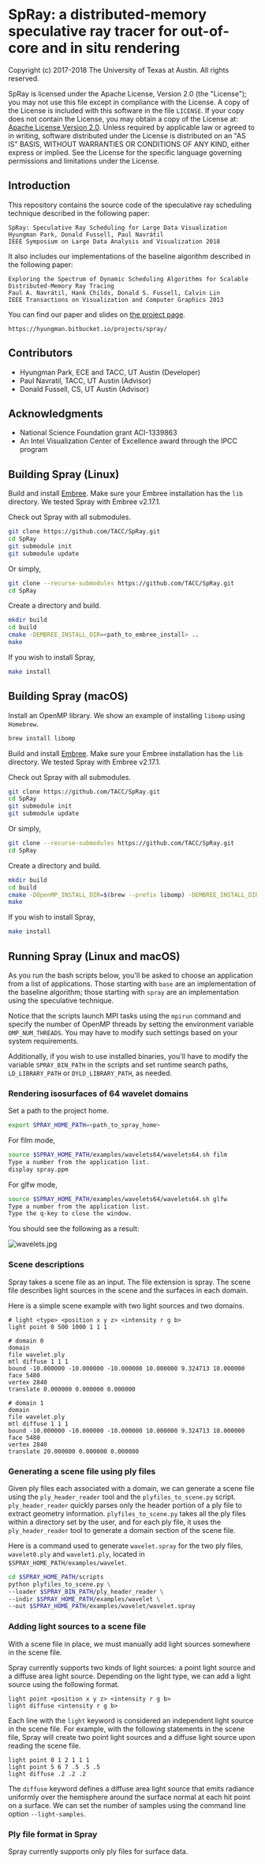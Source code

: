 # SpRay: a distributed-memory speculative ray tracer for out-of-core and in situ rendering

Copyright (c) 2017-2018 The University of Texas at Austin. All rights reserved.

SpRay is licensed under the Apache License, Version 2.0 (the "License");
you may not use this file except in compliance with the License. A copy of the License is included with this software in the file `LICENSE`. If your copy does not contain the License, you may obtain a copy of the License at: [Apache License Version 2.0][1].
Unless required by applicable law or agreed to in writing, software distributed under the License is distributed on an "AS IS" BASIS, WITHOUT WARRANTIES OR CONDITIONS OF ANY KIND, either express or implied. See the License for the specific language governing permissions and limitations under the License.  

## Introduction

This repository contains the source code of the speculative ray scheduling technique described in the following paper:
```
SpRay: Speculative Ray Scheduling for Large Data Visualization
Hyungman Park, Donald Fussell, Paul Navrátil
IEEE Symposium on Large Data Analysis and Visualization 2018
```

It also includes our implementations of the baseline algorithm described in the following paper:
```
Exploring the Spectrum of Dynamic Scheduling Algorithms for Scalable Distributed-Memory Ray Tracing
Paul A. Navrátil, Hank Childs, Donald S. Fussell, Calvin Lin
IEEE Transactions on Visualization and Computer Graphics 2013
```

You can find our paper and slides on [the project page][4].
```
https://hyungman.bitbucket.io/projects/spray/
```

## Contributors
* Hyungman Park, ECE and TACC, UT Austin (Developer)
* Paul Navratil, TACC, UT Austin (Advisor)
* Donald Fussell, CS, UT Austin (Advisor)

## Acknowledgments
* National Science Foundation grant ACI-1339863
* An Intel Visualization Center of Excellence award through the IPCC program

## Building Spray (Linux)

Build and install [Embree][2]. Make sure your Embree installation has the `lib` directory. We tested Spray with Embree v2.17.1.

Check out Spray with all submodules.

```bash
git clone https://github.com/TACC/SpRay.git
cd SpRay
git submodule init
git submodule update
```
Or simply,

```bash
git clone --recurse-submodules https://github.com/TACC/SpRay.git
cd SpRay
```

Create a directory and build.

```bash
mkdir build
cd build
cmake -DEMBREE_INSTALL_DIR=<path_to_embree_install> ..
make
```

If you wish to install Spray,

```bash
make install
```

## Building Spray (macOS)

Install an OpenMP library. We show an example of installing `libomp` using `Homebrew`.

```bash
brew install libomp

```

Build and install [Embree][2]. Make sure your Embree installation has the `lib` directory. We tested Spray with Embree v2.17.1.

Check out Spray with all submodules.

```bash
git clone https://github.com/TACC/SpRay.git
cd SpRay
git submodule init
git submodule update
```

Or simply,

```bash
git clone --recurse-submodules https://github.com/TACC/SpRay.git
cd SpRay
```

Create a directory and build.

```bash
mkdir build
cd build
cmake -DOpenMP_INSTALL_DIR=$(brew --prefix libomp) -DEMBREE_INSTALL_DIR=<path_to_embree_install> ..
make
```

If you wish to install Spray,

```bash
make install
```

## Running Spray (Linux and macOS)

As you run the bash scripts below, you'll be asked to choose an application from a list of applications. Those starting with `base` are an implementation of the baseline algorithm; those starting with `spray` are an implementation using the speculative technique.

Notice that the scripts launch MPI tasks using the `mpirun` command and specify the number of OpenMP threads by setting the environment variable `OMP_NUM_THREADS`. You may have to modify such settings based on your system requirements.

Additionally, if you wish to use installed binaries, you'll have to modify the variable `SPRAY_BIN_PATH` in the scripts and set runtime search paths, `LD_LIBRARY_PATH` or `DYLD_LIBRARY_PATH`, as needed.

### Rendering isosurfaces of 64 wavelet domains

Set a path to the project home.

```bash
export SPRAY_HOME_PATH=<path_to_spray_home>
```

For film mode,

```bash
source $SPRAY_HOME_PATH/examples/wavelets64/wavelets64.sh film
Type a number from the application list.
display spray.ppm
```

For glfw mode,

```bash
source $SPRAY_HOME_PATH/examples/wavelets64/wavelets64.sh glfw
Type a number from the application list.
Type the q-key to close the window.
```

You should see the following as a result:

![wavelets.jpg](images/wavelets64.jpg)

### Scene descriptions

Spray takes a scene file as an input. The file extension is spray. The scene file describes light sources in the scene and the surfaces in each domain.

Here is a simple scene example with two light sources and two domains.

```
# light <type> <position x y z> <intensity r g b>
light point 0 500 1000 1 1 1

# domain 0
domain
file wavelet.ply
mtl diffuse 1 1 1
bound -10.000000 -10.000000 -10.000000 10.000000 9.324713 10.000000
face 5480
vertex 2840
translate 0.000000 0.000000 0.000000

# domain 1
domain
file wavelet.ply
mtl diffuse 1 1 1
bound -10.000000 -10.000000 -10.000000 10.000000 9.324713 10.000000
face 5480
vertex 2840
translate 20.000000 0.000000 0.000000
```

### Generating a scene file using ply files

Given ply files each associated with a domain, we can generate a scene file using the `ply_header_reader` tool and the `plyfiles_to_scene.py` script. `ply_header_reader` quickly parses only the header portion of a ply file to extract geometry information. `plyfiles_to_scene.py` takes all the ply files within a directory set by the user, and for each ply file, it uses the `ply_header_reader` tool to generate a domain section of the scene file.

Here is a command used to generate `wavelet.spray` for the two ply files, `wavelet0.ply` and `wavelet1.ply`, located in `$SPRAY_HOME_PATH/examples/wavelet`.

```bash
cd $SPRAY_HOME_PATH/scripts
python plyfiles_to_scene.py \
--loader $SPRAY_BIN_PATH/ply_header_reader \
--indir $SPRAY_HOME_PATH/examples/wavelet \
--out $SPRAY_HOME_PATH/examples/wavelet/wavelet.spray
```

### Adding light sources to a scene file

With a scene file in place, we must manually add light sources somewhere in the scene file.

Spray currently supports two kinds of light sources: a point light source and a diffuse area light source. Depending on the light type, we can add a light source using the following format.
```
light point <position x y z> <intensity r g b>
light diffuse <intensity r g b>
```
Each line with the `light` keyword is considered an independent light source in the scene file. For example, with the following statements in the scene file, Spray will create two point light sources and a diffuse light source upon reading the scene file.
```
light point 0 1 2 1 1 1
light point 5 6 7 .5 .5 .5
light diffuse .2 .2 .2
```

The `diffuse` keyword defines a diffuse area light source that emits radiance uniformly over the hemisphere around the surface normal at each hit point on a surface. We can set the number of samples using the command line option `--light-samples`.

### Ply file format in Spray

Spray currently supports only ply files for surface data.

[1]: https://www.apache.org/licenses/LICENSE-2.0
[2]: https://github.com/embree/embree
[3]: https://www.cs.utexas.edu/~lin/papers/tvcg13.pdf
[4]: https://hyungman.bitbucket.io/projects/spray/
